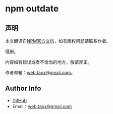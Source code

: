 # npm outdate

## 声明

本文翻译自[NPM官方文档](https://docs.npmjs.com/)，如有版权问题请联系作者。

侵删。

内容如有错误或者不恰当的地方，敬请斧正。

作者邮箱：web.taox@gmail.com。

## Author Info

* [GitHub](https://github.com/Tao-Quixote)
* Email：web.taox@gmail.com